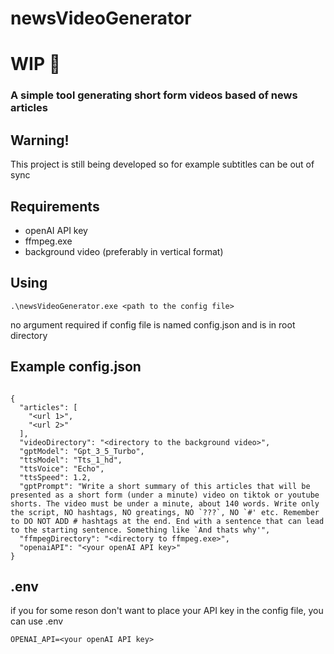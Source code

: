 ﻿# newsVideoGenerator

# WIP 👷‍

### A simple tool generating short form videos based of news articles

## Warning!

This project is still being developed so for example subtitles can be out of sync

## Requirements

- openAI API key
- ffmpeg.exe
- background video (preferably in vertical format)

## Using

```
.\newsVideoGenerator.exe <path to the config file>
```

no argument required if config file is named config.json and is in root directory

## Example config.json

```

{
  "articles": [
    "<url 1>",
    "<url 2>"
  ],
  "videoDirectory": "<directory to the background video>",
  "gptModel": "Gpt_3_5_Turbo",
  "ttsModel": "Tts_1_hd",
  "ttsVoice": "Echo",
  "ttsSpeed": 1.2,
  "gptPrompt": "Write a short summary of this articles that will be presented as a short form (under a minute) video on tiktok or youtube shorts. The video must be under a minute, about 140 words. Write only the script, NO hashtags, NO greatings, NO `???`, NO `#' etc. Remember to DO NOT ADD # hashtags at the end. End with a sentence that can lead to the starting sentence. Something like `And thats why'",
  "ffmpegDirectory": "<directory to ffmpeg.exe>",
  "openaiAPI": "<your openAI API key>"
}

```

## .env

if you for some reson don't want to place your API key in the config file, you can use .env

```
OPENAI_API=<your openAI API key>
```
